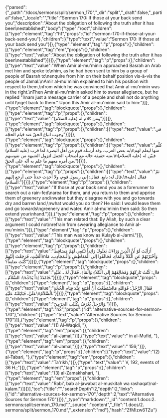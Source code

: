 {"parsed":{"_path":"/docs/sermons/split/sermon_170","_dir":"split","_draft":false,"_partial":false,"_locale":"","title":"Sermon 170:  If those at your back send you","description":"About the obligation of following the truth after it has been\nestablished","body":{"type":"root","children":[{"type":"element","tag":"h1","props":{"id":"sermon-170-if-those-at-your-back-send-you"},"children":[{"type":"text","value":"Sermon 170:  If those at your back send you"}]},{"type":"element","tag":"p","props":{},"children":[{"type":"element","tag":"em","props":{},"children":[{"type":"text","value":"About the obligation of following the truth after it has been\nestablished"}]}]},{"type":"element","tag":"p","props":{},"children":[{"type":"text","value":"When Amir al-mu'minin approached Basrah an Arab met him and spoke to\nhim, as he had been sent to him by a group of people of Basrah to\nenquire from him on their behalf position vis-à-vis the people of Jamal.\nAmir al-mu'minin explained to him his position with respect to them,\nfrom which he was convinced that Amir al-mu'minin was in the right.\nThen Amir al-mu'minin asked him to swear allegiance, but he replied \"I\nam just a message carrier of a people and shall not do anything until I\nget back to them.\" Upon this Amir al-mu'minin said to him:"}]},{"type":"element","tag":"blockquote","props":{},"children":[{"type":"element","tag":"p","props":{},"children":[{"type":"text","value":"ومن كلام له (عليه السلام)"}]}]},{"type":"element","tag":"blockquote","props":{},"children":[{"type":"element","tag":"p","props":{},"children":[{"type":"text","value":"في وجوب اتباع الحقّ عند قيام الحجّة"}]}]},{"type":"element","tag":"blockquote","props":{},"children":[{"type":"element","tag":"p","props":{},"children":[{"type":"text","value":"كلّم به بعض العرب، وقد أرسله قوم من أهل البصرة لما قرب (عليه السلام)\nمنها ليعلم لهم منه حقيقة حاله مع أصحاب الجمل لتزول الشبهة من نفوسهم،\nفبيّن له (عليه السلام) من أمره معهم ما علم به أنّه على الحقّ."}]}]},{"type":"element","tag":"blockquote","props":{},"children":[{"type":"element","tag":"p","props":{},"children":[{"type":"text","value":"ثمّ قال له: بايع. فقال: إني رسول قوم، ولا أحدِث حدثاً حتى أرجع إليهم.\nفقال (عليه السلام):"}]}]},{"type":"element","tag":"p","props":{},"children":[{"type":"text","value":"If those at your back send you as a forerunner to search out a rain-fed\narea for them, and you return to them and apprise them of greenery and\nwater but they disagree with you and go towards dry and barren land,\nwhat would you do then? He said: I would leave them and go towards\ngreenery and water. Amir al-mu'minin then said: So then extend your\nhand."}]},{"type":"element","tag":"p","props":{},"children":[{"type":"text","value":"This man related that: By Allah, by such a clear argument I could not\nrefrain from swearing allegiance to Amir al-mu'minin."}]},{"type":"element","tag":"p","props":{},"children":[{"type":"text","value":"This man was know as Kulayb al-Jarmi."}]},{"type":"element","tag":"blockquote","props":{},"children":[{"type":"element","tag":"p","props":{},"children":[{"type":"text","value":"أَرَأَيْتَ لَوْ أَنَّ الَّذِينَ وَرَاءَكَ بَعَثُوكَ رَائِداً تَبْتَغِي لَهُمْ مَسَاقِطَ الْغَيْثِ، فَرَجَعْتَ إلَيْهِمْ\nوَأَخْبَرْتَهُمْ عَنِ الْكَلاَ وَالْمَاءِ، فَخَالَفُوا إلى الْمَعَاطِشِ وَالْـمَجَادِبِ، مَا كُنْتَ صَانِعاً؟"}]}]},{"type":"element","tag":"blockquote","props":{},"children":[{"type":"element","tag":"p","props":{},"children":[{"type":"text","value":"قال: كُنْتُ تَارِكَهُمْ وَمُخَالِفَهُمْ إلى الْكَلاَءِ وَالْمَاءِ. فَقَالَ لَهُ ـ عَلَيْهِ السَّلاَمُ ـ :\nفَامْدُدْ إذاً يَدَكَ."}]}]},{"type":"element","tag":"blockquote","props":{},"children":[{"type":"element","tag":"p","props":{},"children":[{"type":"text","value":"فَقَالَ الرَّجُلُ: فَوَاللهِ مَااسْتَطَعْتُ أَنْ أَمْتَنِعَ عِنْدَ قِيَامِ الْحُجَّةِ عَلَيَّ، فَبَايَعْتُهُ عَلَيْهِ\nالْسَّلاَمُ."}]}]},{"type":"element","tag":"blockquote","props":{},"children":[{"type":"element","tag":"p","props":{},"children":[{"type":"text","value":"وَالرّجلُ يُعْرَفُ بِكُلَيْب الجَرْمِيّ."}]}]},{"type":"element","tag":"h2","props":{"id":"alternative-sources-for-sermon-170"},"children":[{"type":"text","value":"Alternative Sources for Sermon 170"}]},{"type":"element","tag":"p","props":{},"children":[{"type":"text","value":"(1) Al-Waqidi, "},{"type":"element","tag":"em","props":{},"children":[{"type":"text","value":"al-Jamal,"}]},{"type":"text","value":" in al-Mufid, "},{"type":"element","tag":"em","props":{},"children":[{"type":"text","value":"al-Jamal,"}]},{"type":"text","value":" 156;"}]},{"type":"element","tag":"p","props":{},"children":[{"type":"text","value":"(2) al-Tabari, "},{"type":"element","tag":"em","props":{},"children":[{"type":"text","value":"Ta'rikh,"}]},{"type":"text","value":" V, 192, events of 36 H.;"}]},{"type":"element","tag":"p","props":{},"children":[{"type":"text","value":"(3) al-Zamakhshari, "},{"type":"element","tag":"em","props":{},"children":[{"type":"text","value":"Rabi', bab al-jawabat al-muskitah wa rashaqat\nal-kalam."}]}]}],"toc":{"title":"","searchDepth":2,"depth":2,"links":[{"id":"alternative-sources-for-sermon-170","depth":2,"text":"Alternative Sources for Sermon 170"}]}},"_type":"markdown","_id":"content:1.docs:2. sermons:split:sermon_170.md","_source":"content","_file":"1.docs/2. sermons/split/sermon_170.md","_extension":"md"},"hash":"ZfMIzw6TZu"}